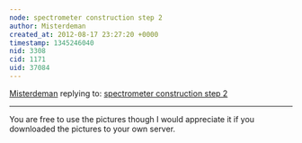 ```yaml
---
node: spectrometer construction step 2 
author: Misterdeman
created_at: 2012-08-17 23:27:20 +0000
timestamp: 1345246040
nid: 3308
cid: 1171
uid: 37084
---
```




[Misterdeman](../profile/Misterdeman) replying to: [spectrometer construction step 2 ](../notes/misterdeman/8-16-2012/spectrometer-construction-step-2)

----
You are free to use the pictures though I would appreciate it if you downloaded the pictures to your own server.